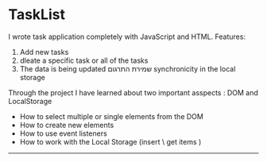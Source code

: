 # TaskList

I wrote task application completely with JavaScript and HTML. 
Features:
1. Add new tasks
2. dleate a specific task or all of the tasks
3. The data is being updated שמירת התרגום
synchronicity in the local storage

Through the project I have learned about two important asspects : DOM and LocalStorage
- How to select multiple or single elements from the DOM
- How to create new elements
- How to use event listeners
- How to work with the Local Storage (insert \ get items ) 


-----------------------------------------------------------------------
